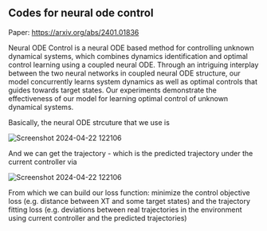 ## Codes for neural ode control

Paper: https://arxiv.org/abs/2401.01836

Neural ODE Control is a neural ODE based method for controlling unknown dynamical systems,  which combines dynamics identification and optimal control learning using a coupled neural ODE. Through an intriguing interplay between the two neural networks in coupled neural ODE structure, our model concurrently learns system dynamics as well as optimal controls that guides towards target states. Our experiments demonstrate the effectiveness of our model for learning optimal control of unknown dynamical systems.

Basically, the neural ODE strcuture that we use is 

![Screenshot 2024-04-22 122106](https://github.com/chichengmessi/neural_ode_control/assets/43145509/d199d0f6-5ff2-44b4-a16d-2fd50bd17897)

And we can get the trajectory - which is the predicted trajectory under the current controller via

![Screenshot 2024-04-22 122106](https://github.com/chichengmessi/neural_ode_control/assets/43145509/5ca3be0b-31b9-42c3-94d8-2b0777a1d509)

From which we can build our loss function: minimize the control objective loss (e.g. distance between XT and some target states) and the trajectory fitting loss (e.g. deviations between real trajectories in the environment using current controller and the predicted trajectories)
